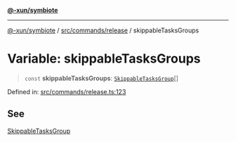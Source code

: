 [**@-xun/symbiote**](../../../../README.md)

***

[@-xun/symbiote](../../../../README.md) / [src/commands/release](../README.md) / skippableTasksGroups

# Variable: skippableTasksGroups

> `const` **skippableTasksGroups**: [`SkippableTasksGroup`](../enumerations/SkippableTasksGroup.md)[]

Defined in: [src/commands/release.ts:123](https://github.com/Xunnamius/symbiote/blob/98da9097288b635bb2e9adaa0711ed948dd02274/src/commands/release.ts#L123)

## See

[SkippableTasksGroup](../enumerations/SkippableTasksGroup.md)
